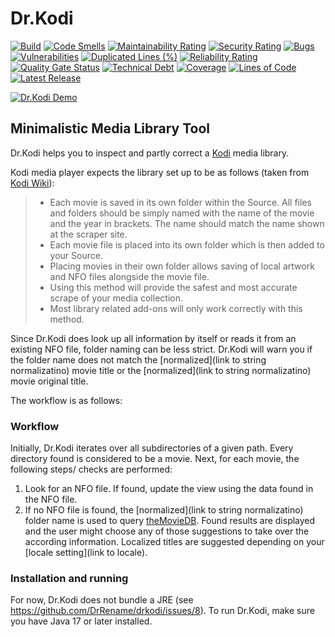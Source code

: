 # Dr.Kodi

[![Build](https://github.com/drrename/drkodi/actions/workflows/build.yml/badge.svg)](https://github.com/drrename/drkodi/actions/workflows/build.yml)
[![Code Smells](https://sonarcloud.io/api/project_badges/measure?project=DrRename_drkodi&metric=code_smells)](https://sonarcloud.io/summary/new_code?id=DrRename_drkodi)
[![Maintainability Rating](https://sonarcloud.io/api/project_badges/measure?project=DrRename_drkodi&metric=sqale_rating)](https://sonarcloud.io/summary/new_code?id=DrRename_drkodi)
[![Security Rating](https://sonarcloud.io/api/project_badges/measure?project=DrRename_drkodi&metric=security_rating)](https://sonarcloud.io/summary/new_code?id=DrRename_drkodi)
[![Bugs](https://sonarcloud.io/api/project_badges/measure?project=DrRename_drkodi&metric=bugs)](https://sonarcloud.io/summary/new_code?id=DrRename_drkodi)
[![Vulnerabilities](https://sonarcloud.io/api/project_badges/measure?project=DrRename_drkodi&metric=vulnerabilities)](https://sonarcloud.io/summary/new_code?id=DrRename_drkodi)
[![Duplicated Lines (%)](https://sonarcloud.io/api/project_badges/measure?project=DrRename_drkodi&metric=duplicated_lines_density)](https://sonarcloud.io/summary/new_code?id=DrRename_drkodi)
[![Reliability Rating](https://sonarcloud.io/api/project_badges/measure?project=DrRename_drkodi&metric=reliability_rating)](https://sonarcloud.io/summary/new_code?id=DrRename_drkodi)
[![Quality Gate Status](https://sonarcloud.io/api/project_badges/measure?project=DrRename_drkodi&metric=alert_status)](https://sonarcloud.io/dashboard?id=DrRename_drkodi)
[![Technical Debt](https://sonarcloud.io/api/project_badges/measure?project=DrRename_drkodi&metric=sqale_index)](https://sonarcloud.io/summary/new_code?id=DrRename_drkodi)
[![Coverage](https://sonarcloud.io/api/project_badges/measure?project=DrRename_drkodi&metric=coverage)](https://sonarcloud.io/summary/new_code?id=DrRename_drkodi)
[![Lines of Code](https://sonarcloud.io/api/project_badges/measure?project=DrRename_drkodi&metric=ncloc)](https://sonarcloud.io/summary/new_code?id=DrRename_drkodi)
[![Latest Release](https://img.shields.io/github/release/drkodi/drkodi.svg)](https://github.com/drrename/drkodi/releases/latest)

[![Dr.Kodi Demo](https://youtu.be/rpxz8hLCNUo/hqdefault.jpg)](https://youtu.be/rpxz8hLCNUo)



## Minimalistic Media Library Tool

Dr.Kodi helps you to inspect and partly correct a [Kodi](https://kodi.tv/) media library.

Kodi media player expects the library set up to be as follows (taken from [Kodi Wiki](https://kodi.wiki/view/Naming_video_files/Movies)):

> + Each movie is saved in its own folder within the Source.
All files and folders should be simply named with the name of the movie and the year in brackets. The name should match the name shown at the scraper site.
> + Each movie file is placed into its own folder which is then added to your Source.
> + Placing movies in their own folder allows saving of local artwork and NFO files alongside the movie file.
> + Using this method will provide the safest and most accurate scrape of your media collection.
> + Most library related add-ons will only work correctly with this method.

Since Dr.Kodi does look up all information by itself or reads it from an existing NFO file, folder naming can be less strict. Dr.Kodi will warn you if the folder name does not match the [normalized](link to string normalizatino) movie title or the [normalized](link to string normalizatino) movie original title.

The workflow is as follows:

### Workflow

Initially, Dr.Kodi iterates over all subdirectories of a given path. Every directory found is considered to be a movie. Next, for each movie, the following steps/ checks are performed:

1. Look for an NFO file. If found, update the view using the data found in the NFO file.
2. If no NFO file is found, the [normalized](link to string normalizatino) folder name is used to query [theMovieDB](https://www.themoviedb.org/). Found results are displayed and the user might choose any of those suggestions to take over the according information. Localized titles are suggested depending on your [locale setting](link to locale).

### Installation and running

For now, Dr.Kodi does not bundle a JRE (see https://github.com/DrRename/drkodi/issues/8). To run Dr.Kodi, make sure you have Java 17 or later installed.
